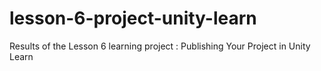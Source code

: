 # lesson-6-project-unity-learn
Results of the Lesson 6 learning project : Publishing Your Project in Unity Learn
